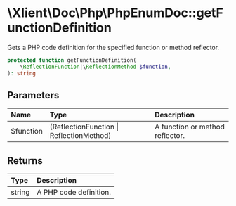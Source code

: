 # \\Xlient\\Doc\\Php\\PhpEnumDoc::getFunctionDefinition

Gets a PHP code definition for the specified function or method reflector.

```php
protected function getFunctionDefinition(
    \ReflectionFunction|\ReflectionMethod $function,
): string
```

## Parameters

| Name | Type | Description |
| :--- | :--- | :--- |
| $function | \(ReflectionFunction \| ReflectionMethod\) | A function or method reflector. |

## Returns

| Type | Description |
| :--- | :--- |
| string | A PHP code definition. |